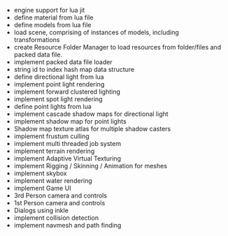 * engine support for lua jit
* define material from lua file
* define models from lua file
* load scene, comprising of instances of models, including transformations
* create Resource Folder Manager to load resources from folder/files and packed data file.
* implement packed data file loader
* string id to index hash map data structure
* define directional light from lua
* implement point light rendering
* implement forward clustered lighting
* implement spot light rendering
* define point lights from lua
* implement cascade shadow maps for directional light
* implement shadow map for point lights
* Shadow map texture atlas for multiple shadow casters
* implement frustum culling
* implement multi threaded job system
* implement terrain rendering
* implement Adaptive Virtual Texturing
* implement Rigging / Skinning / Animation for meshes
* implement skybox
* implement water rendering
* implement Game UI
* 3rd Person camera and controls
* 1st Person camera and controls
* Dialogs using inkle
* implement collision detection
* implement navmesh and path finding


